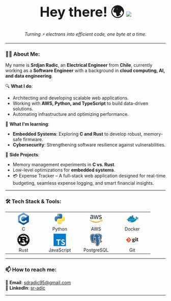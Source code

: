 <div id="badges" align="center">
  <h1>
    <span style="font-size: 1.5em;">Hey there! 🌍</span>  
    <img src="https://media.giphy.com/media/hvRJCLFzcasrR4ia7z/giphy.gif" width="30px"/>
  </h1>
  <p>
    <i>Turning ⚡ electrons into efficient code, one byte at a time.</i>
  </p>
</div>

---

### 👨‍💻 About Me:

My name is **Srdjan Radic**, an **Electrical Engineer** from **Chile**, currently working as a **Software Engineer** with a background in **cloud computing, AI, and data engineering**.  

🔍 **What I do**:  
- Architecting and developing scalable web applications.  
- Working with **AWS, Python, and TypeScript** to build data-driven solutions.  
- Automating infrastructure and optimizing performance.  

🚀 **What I'm learning**:  
- **Embedded Systems**: Exploring **C and Rust** to develop robust, memory-safe firmware.  
- **Cybersecurity**: Strengthening software resilience against vulnerabilities.

🔧 **Side Projects**:  
- Memory management experiments in **C vs. Rust**.  
- Low-level optimizations for **embedded systems**.
- 💳 Expense Tracker – A full-stack web application designed for real-time budgeting, seamless expense logging, and smart financial insights.

---

### 🛠️ Tech Stack & Tools:

<table align="center">
  <tr>
    <td align="center" width="100px"><img src="https://github.com/devicons/devicon/blob/master/icons/c/c-original.svg" title="C" alt="C" width="40" height="40"/><br/>C</td>
    <td align="center" width="100px"><img src="https://github.com/devicons/devicon/blob/master/icons/python/python-original.svg" title="Python" alt="Python" width="40" height="40"/><br/>Python</td>
    <td align="center" width="100px"><img src="https://github.com/devicons/devicon/blob/master/icons/amazonwebservices/amazonwebservices-original-wordmark.svg" title="AWS" alt="AWS" width="40" height="40"/><br/>AWS</td>
    <td align="center" width="100px"><img src="https://github.com/devicons/devicon/blob/master/icons/docker/docker-original.svg" title="Docker" alt="Docker" width="40" height="40"/><br/>Docker</td>
  </tr>
  <tr>
    <td align="center" width="100px"><img src="https://github.com/devicons/devicon/blob/master/icons/rust/rust-original.svg" title="Rust" alt="Rust" width="40" height="40"/><br/>Rust</td>
    <td align="center" width="100px"><img src="https://github.com/devicons/devicon/blob/master/icons/typescript/typescript-original.svg" title="TypeScript" alt="TypeScript" width="40" height="40"/><br/>JavaScript</td>
    <td align="center" width="100px"><img src="https://github.com/devicons/devicon/blob/master/icons/postgresql/postgresql-original.svg" title="PostgreSQL" alt="PostgreSQL" width="40" height="40"/><br/>PostgreSQL</td>
    <td align="center" width="100px"><img src="https://github.com/devicons/devicon/blob/master/icons/git/git-original-wordmark.svg" title="Git" alt="Git" width="40" height="40"/><br/>Git</td>
  </tr>
</table>

---

### 📫 How to reach me:
📩 **Email**: sdradic95@gmail.com  
💼 **LinkedIn**: [sr-adic](https://www.linkedin.com/in/sr-adic/)  

---
